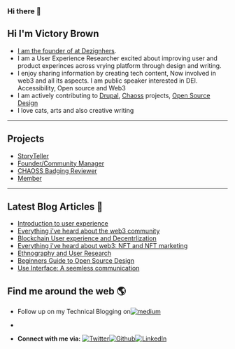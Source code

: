 ### Hi there 👋

## Hi I'm Victory Brown  
 <a href="https://github.com/Victorybrown">

- I am the founder of  at [Dezignhers](https://twitter.com/dezignhers).
- I am a User Experience Researcher excited about improving user and product experinces across vrying platform through design and writing.
- I enjoy sharing information by creating tech content, Now involved in web3 and all its aspects. I am public speaker interested in DEI. Accessibility, Open source and Web3  
- I am actively contributing to [Drupal](https://www.drupal.org/), [Chaoss](https://github.com/chaoss) projects, [Open Source Design](opensourcedesign.net)
- I love cats, arts and also creative writing
 ---
 
 ## Projects
 - <a href="https://twitter.com/WildClanNFT">StoryTeller</a>
- <a href="https://twitter.com/dezignhers"> Founder/Community Manager </a>
- <a href="https://github.com/orgs/badging/teams/reviewers/members"> CHAOSS Badging Reviewer </a> 
- <a href="https://opensource.ieee.org/community-advisory-group/"> Member </a> 

---
## Latest Blog Articles 📘

<!-- BLOG-POST-LIST:START -->
- [Introduction to user experience](https://medium.com/@vic3brown/introduction-to-user-experience-design-2fd4f5ee9287)
- [Everything i've heard about the web3 community](https://blog.cryptostars.is/everything-ive-heard-about-the-web3-community-fc3d10f943e9)
- [Blockchain User experience and Decentrlization](https://uxplanet.org/blockchain-user-experience-and-decentralization-4a46d48ae518)
- [Everything i've heard about web3: NFT and NFT marketing ](https://blog.cryptostars.is/everything-ive-heard-about-web3-nfts-and-nft-marketing-5b908ecaa0f1)
- [Ethnography and User Research](https://uxplanet.org/ethnography-and-user-research-a59820d8f595)
- [Beginners Guide to Open Source Design](https://learnwithnie.hashnode.dev/beginners-guide-to-open-source-design)
- [Use Interface: A seemless communication](https://learnwithnie.hashnode.dev/user-interface-a-seamless-communication)
<!-- BLOG-POST-LIST:END -->

## Find me around the web 🌎
- Follow up on my Technical Blogging on<a href="https://medium.com/@vic3brown"><img alt="medium" src="https://medium.com/"/></a>
 
- 

- **Connect with me via:** <a href="https://twitter.com/victorybrown_" target="_blank"><img alt="Twitter" src="https://img.shields.io/badge/-Twitter-1DA1F2?logo=twitter&logoColor=white&style=flat-square" /></a><a href="https://github.com/Victorybrown " target="_blank"><img alt="Github" src="https://img.shields.io/badge/-GitHub-181717?&style=flat-square&logo=github&logoColor=white" /><a href="https://www.linkedin.com/in/victory-brown-8a154b1b5/" target="_blank"><img alt="LinkedIn" src="https://img.shields.io/badge/-LinkedIn-0A66C2?&style=flat-square&logo=linkedin&logoColor=white" />
</a>

<!--
**Victorybrown/Victorybrown** is a ✨ _special_ ✨ repository because its `README.md` (this file) appears on your GitHub profile.

Here are some ideas to get you started:

- 🔭 I’m currently working on ...
- 🌱 I’m currently learning ...
- 👯 I’m looking to collaborate on ...
- 🤔 I’m looking for help with ...
- 💬 Ask me about ...
- 📫 How to reach me: ...
- 😄 Pronouns: ...
- ⚡ Fun fact: ...
-->
